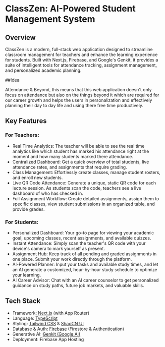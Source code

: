 # ClassZen: AI-Powered Student Management System

## Overview

ClassZen is a modern, full-stack web application designed to streamline classroom management for teachers and enhance the learning experience for students. Built with Next.js, Firebase, and Google's Genkit, it provides a suite of intelligent tools for attendance tracking, assignment management, and personalized academic planning.

##Idea

Attendance & Beyond, this means that this web application doesn't only focus on attendance but also on the things beyond it which are required for our career growth and helps the users in personalization and effectively planning their day to day life and using there free time productively.

## Key Features

### For Teachers:
- Real Time Analytics: The teacher will be able to see the real time analytics like which student has marked his attendance right at the moment and how many students marked there attendance.
- Centralized Dashboard: Get a quick overview of total students, live attendance rates, and assignments that require grading.
- Class Management: Effortlessly create classes, manage student rosters, and enroll new students.
- Live QR Code Attendance: Generate a unique, static QR code for each lecture session. As students scan the code, teachers see a live dashboard of who has checked in.
- Full Assignment Workflow: Create detailed assignments, assign them to specific classes, view student submissions in an organized table, and provide grades.

### For Students:
- Personalized Dashboard: Your go-to page for viewing your academic goal, upcoming classes, recent assignments, and available quizzes.
- Instant Attendance: Simply scan the teacher's QR code with your device's camera to mark yourself as present.
- Assignment Hub: Keep track of all pending and graded assignments in one place. Submit your work directly through the platform.
- AI-Powered Planner: Input your tasks and available study times, and let an AI generate a customized, hour-by-hour study schedule to optimize your learning.
- AI Career Advisor: Chat with an AI career counselor to get personalized guidance on study paths, future job markets, and valuable skills.

## Tech Stack

- Framework: [Next.js](https://nextjs.org/) (with App Router)
- Language: [TypeScript](https://www.typescriptlang.org/)
- Styling: [Tailwind CSS](https://tailwindcss.com/) & [ShadCN UI](https://ui.shadcn.com/)
- Database & Auth: [Firebase](https://firebase.google.com/) (Firestore & Authentication)
- Generative AI: [Genkit (Google AI)](https://firebase.google.com/docs/genkit)
- Deployment: Firebase App Hosting
